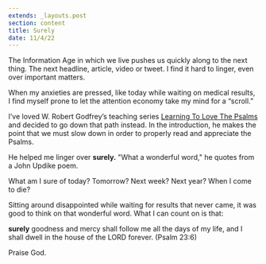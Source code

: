 ```yaml
---
extends: _layouts.post
section: content
title: Surely
date: 11/4/22
---
```


The Information Age in which we live pushes us quickly along to the next thing. The next headline, article, video or tweet. I find it hard to linger, even over important matters.

When my anxieties are pressed, like today while waiting on medical results, I find myself prone to let the attention economy  take my mind for a “scroll.”

I’ve loved W. Robert Godfrey’s teaching series <a class="text-yellow-500" href="https://connect.ligonier.org/library/learning-to-love-the-psalms-26981/59193/path/">Learning To Love The Psalms</a> and decided to go down that path instead. In the introduction, he makes the point that we must slow down in order to properly read and appreciate the Psalms.

He helped me linger over <b class="px-1.5 bg-yellow-400 text-slate-800 font-semibold inline-block text-base rounded">surely.</b> "What a wonderful word," he quotes from a John Updike poem.

What am I sure of today? Tomorrow? Next week? Next year? When I come to die?

Sitting around disappointed while waiting for results that never came, it was good to think on that wonderful word. What I can count on is that:

<span class="text-blue-300"><b class="px-1.5 bg-blue-400 text-slate-800 font-semibold inline-block text-base rounded">surely</b> goodness and mercy shall follow me all the days of my life, and I shall dwell in the house of the LORD forever. (Psalm 23:6)</span>

Praise God.
